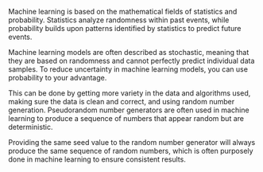 Machine learning is based on the mathematical fields of statistics and probability. Statistics analyze randomness within past events, while probability builds upon patterns identified by statistics to predict future events. 

Machine learning models are often described as stochastic, meaning that they are based on randomness and cannot perfectly predict individual data samples. To reduce uncertainty in machine learning models, you can use probability to your advantage. 

This can be done by getting more variety in the data and algorithms used, making sure the data is clean and correct, and using random number generation. Pseudorandom number generators are often used in machine learning to produce a sequence of numbers that appear random but are deterministic.

Providing the same seed value to the random number generator will always produce the same sequence of random numbers, which is often purposely done in machine learning to ensure consistent results.